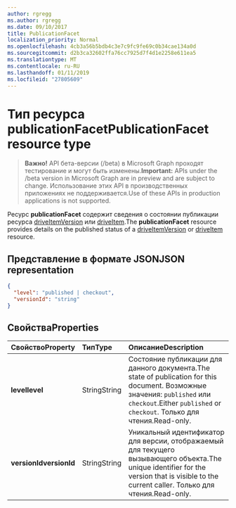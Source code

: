 ```yaml
---
author: rgregg
ms.author: rgregg
ms.date: 09/10/2017
title: PublicationFacet
localization_priority: Normal
ms.openlocfilehash: 4cb3a56b5bdb4c3e7c9fc9fe69c0b34cae134a0d
ms.sourcegitcommit: d2b3ca32602ffa76cc7925d7f4d1e2258e611ea5
ms.translationtype: MT
ms.contentlocale: ru-RU
ms.lasthandoff: 01/11/2019
ms.locfileid: "27805609"
---
```

# <a name="publicationfacet-resource-type"></a><span data-ttu-id="61927-102">Тип ресурса publicationFacet</span><span class="sxs-lookup"><span data-stu-id="61927-102">PublicationFacet resource type</span></span>

> <span data-ttu-id="61927-103">**Важно!** API бета-версии (/beta) в Microsoft Graph проходят тестирование и могут быть изменены.</span><span class="sxs-lookup"><span data-stu-id="61927-103">**Important:** APIs under the /beta version in Microsoft Graph are in preview and are subject to change.</span></span> <span data-ttu-id="61927-104">Использование этих API в производственных приложениях не поддерживается.</span><span class="sxs-lookup"><span data-stu-id="61927-104">Use of these APIs in production applications is not supported.</span></span>

<span data-ttu-id="61927-105">Ресурс **publicationFacet** содержит сведения о состоянии публикации ресурса [driveItemVersion](driveitemversion.md) или [driveItem](driveitem.md).</span><span class="sxs-lookup"><span data-stu-id="61927-105">The **publicationFacet** resource provides details on the published status of a [driveItemVersion](driveitemversion.md) or [driveItem](driveitem.md) resource.</span></span>

## <a name="json-representation"></a><span data-ttu-id="61927-106">Представление в формате JSON</span><span class="sxs-lookup"><span data-stu-id="61927-106">JSON representation</span></span>

<!-- {
  "blockType": "resource",
  "optionalProperties": [  ],
  "@odata.type": "microsoft.graph.publicationFacet"
}-->

```json
{
  "level": "published | checkout",
  "versionId": "string"
}
```

## <a name="properties"></a><span data-ttu-id="61927-107">Свойства</span><span class="sxs-lookup"><span data-stu-id="61927-107">Properties</span></span>

|   <span data-ttu-id="61927-108">Свойство</span><span class="sxs-lookup"><span data-stu-id="61927-108">Property</span></span>    |  <span data-ttu-id="61927-109">Тип</span><span class="sxs-lookup"><span data-stu-id="61927-109">Type</span></span>  | <span data-ttu-id="61927-110">Описание</span><span class="sxs-lookup"><span data-stu-id="61927-110">Description</span></span> |
| :------------ | :----- | :---------- |
| <span data-ttu-id="61927-111">**level**</span><span class="sxs-lookup"><span data-stu-id="61927-111">**level**</span></span>     | <span data-ttu-id="61927-112">String</span><span class="sxs-lookup"><span data-stu-id="61927-112">String</span></span> | <span data-ttu-id="61927-113">Состояние публикации для данного документа.</span><span class="sxs-lookup"><span data-stu-id="61927-113">The state of publication for this document.</span></span> <span data-ttu-id="61927-114">Возможные значения: `published` или `checkout`.</span><span class="sxs-lookup"><span data-stu-id="61927-114">Either `published` or `checkout`.</span></span> <span data-ttu-id="61927-115">Только для чтения.</span><span class="sxs-lookup"><span data-stu-id="61927-115">Read-only.</span></span>  |
| <span data-ttu-id="61927-116">**versionId**</span><span class="sxs-lookup"><span data-stu-id="61927-116">**versionId**</span></span> | <span data-ttu-id="61927-117">String</span><span class="sxs-lookup"><span data-stu-id="61927-117">String</span></span> | <span data-ttu-id="61927-118">Уникальный идентификатор для версии, отображаемый для текущего вызывающего объекта.</span><span class="sxs-lookup"><span data-stu-id="61927-118">The unique identifier for the version that is visible to the current caller.</span></span> <span data-ttu-id="61927-119">Только для чтения.</span><span class="sxs-lookup"><span data-stu-id="61927-119">Read-only.</span></span>  |


<!-- {
  "type": "#page.annotation",
  "description": "The photo facet provides details about the camera and settings on the camera for photos.",
  "keywords": "camera make,camera model, exposure, f-stop, iso",
  "section": "documentation",
  "tocPath": "Facets/Photo"
} -->
